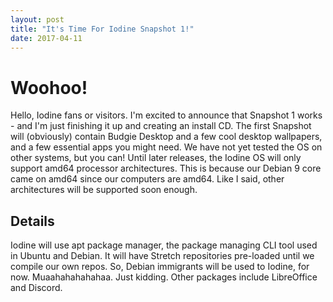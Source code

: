 ```yaml
---
layout: post
title: "It's Time For Iodine Snapshot 1!"
date: 2017-04-11
---
```


# Woohoo!
Hello, Iodine fans or visitors. I'm excited to announce that Snapshot 1 works - and I'm just finishing it up and creating an install CD.
The first Snapshot will (obviously) contain Budgie Desktop and a few cool desktop wallpapers, and a few essential apps you might need.
We have not yet tested the OS on other systems, but you can! Until later releases, the Iodine OS will only support amd64 processor architectures.
This is because our Debian 9 core came on amd64 since our computers are amd64. Like I said, other architectures will be supported soon enough.

## Details
Iodine will use apt package manager, the package managing CLI tool used in Ubuntu and Debian. It will have Stretch repositories pre-loaded until we compile our own repos.
So, Debian immigrants will be used to Iodine, for now. Muaahahahahahaa. Just kidding. Other packages include LibreOffice and Discord.
